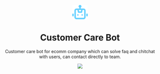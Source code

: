 <p align="center"><img src="./assets/bot.png" width="10%"></p>
<h1 align="center">Customer Care Bot</h1>
<p align="center">Customer care bot for ecomm company which can solve faq and chitchat with users, can contact directly to team.</p>
<p align="center">
  <img src="https://img.shields.io/github/repo-size/horizon733/customer-care-chatbot">
</p>

